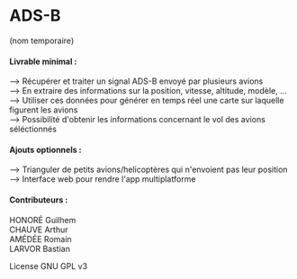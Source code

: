 # ADS-B  
(nom temporaire)

#### **Livrable minimal :**   
--> Récupérer et traiter un signal ADS-B envoyé par plusieurs avions  
--> En extraire des informations sur la position, vitesse, altitude, modèle, ...  
--> Utiliser ces données pour générer en temps réel une carte sur laquelle figurent les avions  
--> Possibilité d'obtenir les informations concernant le vol des avions séléctionnés

#### **Ajouts optionnels :**   
--> Trianguler de petits avions/helicoptères qui n'envoient pas leur position  
--> Interface web pour rendre l'app multiplatforme

#### **Contributeurs :**  
HONORÉ Guilhem  
CHAUVE Arthur  
AMÉDÉE Romain  
LARVOR Bastian  


License GNU GPL v3
